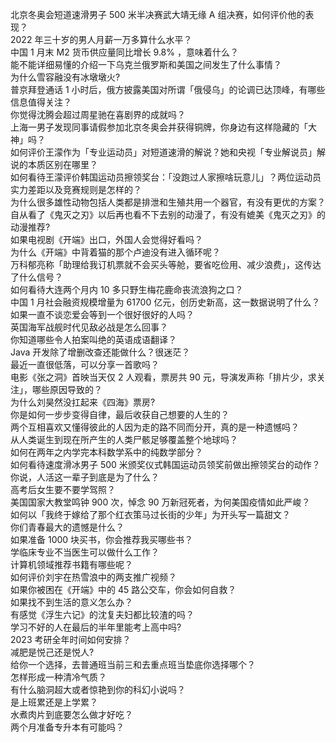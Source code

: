 北京冬奥会短道速滑男子 500 米半决赛武大靖无缘 A 组决赛，如何评价他的表现？  
2022 年三十岁的男人月薪一万多算什么水平？  
中国 1 月末 M2 货币供应量同比增长 9.8% ，意味着什么？  
能不能详细易懂的介绍一下乌克兰俄罗斯和美国之间发生了什么事情？  
为什么雪容融没有冰墩墩火?  
普京拜登通话 1 小时后，俄方披露美国对所谓「俄侵乌」的论调已达顶峰，有哪些信息值得关注？  
你觉得沈腾会超过周星驰在喜剧界的成就吗？  
上海一男子发现同事请假参加北京冬奥会并获得铜牌，你身边有这样隐藏的「大神」吗？  
如何评价王濛作为「专业运动员」对短道速滑的解说？她和央视「专业解说员」解说的本质区别在哪里？  
如何看待王濛评价韩国运动员擦领奖台：「没跑过人家擦啥玩意儿」？两位运动员实力差距以及竞赛规则是怎样的？  
为什么很多雄性动物包括人类都是排泄和生殖共用一个器官，有没有更优的方案？  
自从看了《鬼灭之刃》以后再也看不下去别的动漫了，有没有媲美《鬼灭之刃》的动漫推荐?  
如果电视剧《开端》出口，外国人会觉得好看吗？  
为什么《开端》中背着猫的那个卢迪没有进入循环呢？  
万科郁亮称「助理给我订机票就不会买头等舱，要省吃俭用、减少浪费」，这传达了什么信号？  
如何看待大连两个月内 10 多只野生梅花鹿命丧流浪狗之口？  
中国 1 月社会融资规模增量为 61700 亿元，创历史新高，这一数据说明了什么？  
如果一直不谈恋爱会等到一个很好很好的人吗？  
英国海军战舰时代见敌必战是怎么回事？  
你知道哪些令人拍案叫绝的英语成语翻译？  
Java 开发除了增删改查还能做什么？很迷茫？  
最近一直很低落，可以分享一首歌吗？  
电影《张之洞》首映当天仅 2 人观看，票房共 90 元，导演发声称「排片少，求关注」，哪些原因导致的？  
为什么刘昊然没扛起来《四海》票房?  
你是如何一步步变得自律，最后收获自己想要的人生的？  
两个互相喜欢又懂得彼此的人因为走的路不同而分开，真的是一种遗憾吗？  
从人类诞生到现在所产生的人类尸骸足够覆盖整个地球吗？  
如何在两年之内学完本科数学系中的纯数学部分？  
如何看待速度滑冰男子 500 米颁奖仪式韩国运动员领奖前做出擦领奖台的动作？  
你说，人活这一辈子到底是为了什么？  
高考后女生要不要学驾照？  
美国国家大教堂鸣钟 900 次，悼念 90 万新冠死者，为何美国疫情如此严峻？  
如何以「我终于嫁给了那个红衣策马过长街的少年」为开头写一篇甜文？  
你们青春最大的遗憾是什么？  
如果准备 1000 块买书，你会推荐我买哪些书？  
学临床专业不当医生可以做什么工作？  
计算机领域推荐书籍有哪些呢？  
如何评价刘宇在热雪浪中的两支推广视频？  
如果你被困在《开端》中的 45 路公交车，你会如何自救？  
如果找不到生活的意义怎么办？  
有感觉《浮生六记》的沈复夫妇都比较渣的吗？  
学习不好的人在最后的半年里能考上高中吗?  
2023 考研全年时间如何安排？  
减肥是悦己还是悦人?  
给你一个选择，去普通班当前三和去重点班当垫底你选择哪个？  
怎样形成一种清冷气质？  
有什么脑洞超大或者惊艳到你的科幻小说吗？  
是上班累还是上学累？  
水煮肉片到底要怎么做才好吃？  
两个月准备专升本有可能吗？  
